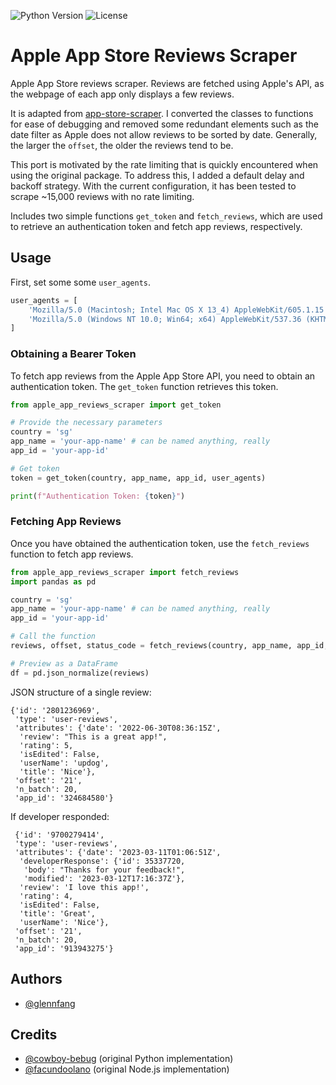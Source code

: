 ![Python Version](https://img.shields.io/badge/Python-3.10-brightgreen) ![License](https://img.shields.io/pypi/l/app-store-scraper)

# Apple App Store Reviews Scraper



 Apple App Store reviews scraper. Reviews are fetched using Apple's API, as the webpage of each app only displays a few reviews. 
 
 It is adapted from 
 [app-store-scraper](https://github.com/cowboy-bebug/app-store-scraper). I converted the classes to functions for ease of debugging and removed some redundant elements such as the date filter as Apple does not allow reviews to be sorted by date. Generally, the larger the `offset`, the older the reviews tend to be.

 This port is motivated by the rate limiting that is quickly encountered when using the original package. To address this, I added a default delay and backoff strategy. With the current configuration, it has been tested to scrape ~15,000 reviews with no rate limiting.
 
Includes two simple functions `get_token` and `fetch_reviews`, which are used to retrieve an authentication token and fetch app reviews, respectively.


## Usage

First, set some some `user_agents`.
```python
user_agents = [
    'Mozilla/5.0 (Macintosh; Intel Mac OS X 13_4) AppleWebKit/605.1.15 (KHTML, like Gecko) Version/16.4 Safari/605.1.15',
    'Mozilla/5.0 (Windows NT 10.0; Win64; x64) AppleWebKit/537.36 (KHTML, like Gecko) Chrome/113.0.0.0 Safari/537.36',
]
```

### Obtaining a Bearer Token

To fetch app reviews from the Apple App Store API, you need to obtain an authentication token. The `get_token` function retrieves this token.

```python
from apple_app_reviews_scraper import get_token

# Provide the necessary parameters
country = 'sg'
app_name = 'your-app-name' # can be named anything, really
app_id = 'your-app-id'

# Get token
token = get_token(country, app_name, app_id, user_agents)

print(f"Authentication Token: {token}")
```

### Fetching App Reviews

Once you have obtained the authentication token, use the `fetch_reviews` function to fetch app reviews.

```python
from apple_app_reviews_scraper import fetch_reviews
import pandas as pd

country = 'sg'
app_name = 'your-app-name' # can be named anything, really
app_id = 'your-app-id'

# Call the function
reviews, offset, status_code = fetch_reviews(country, app_name, app_id, user_agents, token)

# Preview as a DataFrame
df = pd.json_normalize(reviews)
```

JSON structure of a single review: 
```
{'id': '2801236969',
 'type': 'user-reviews',
 'attributes': {'date': '2022-06-30T08:36:15Z',
  'review': "This is a great app!",
  'rating': 5,
  'isEdited': False,
  'userName': 'updog',
  'title': 'Nice'},
 'offset': '21',
 'n_batch': 20,
 'app_id': '324684580'}
```
If developer responded:
```
 {'id': '9700279414',
 'type': 'user-reviews',
 'attributes': {'date': '2023-03-11T01:06:51Z',
  'developerResponse': {'id': 35337720,
   'body': "Thanks for your feedback!",
   'modified': '2023-03-12T17:16:37Z'},
  'review': 'I love this app!',
  'rating': 4,
  'isEdited': False,
  'title': 'Great',
  'userName': 'Nice'},
 'offset': '21',
 'n_batch': 20,
 'app_id': '913943275'}
```
## Authors

- [@glennfang](https://www.github.com/glennfang)

## Credits
- [@cowboy-bebug](https://www.github.com/cowboy-bebug/app-store-scraper) (original Python implementation)
- [@facundoolano](https://github.com/facundoolano/app-store-scraper) (original Node.js implementation)



